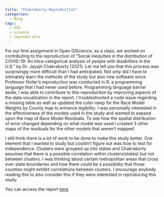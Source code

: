 ```yaml
---
title: "Chakraborty Reproduction"
categories:
  - Blog
tags:
  - GIS
  - science
  - reproducible 
---
```


For our first assignment in Open GIScience, as a class, we worked on contributing to the reproduction of “Social inequities in the distribution of COVID-19: An intra-categorical analysis of people with disabilities in the U.S.” by Dr. Jayajit Chakraborty (2021). Let me tell you that this process was surprisingly more difficult than I had anticipated. Not only did I have to intimately learn the methods of the study but also new software since Professor Holler’s reproduction was conducted in R, a programming language that I had never used before. Programming language barrier aside, I was able to contribute to this reproduction by improving aspects of the data visualization in the report. I troubleshooted a code issue regarding a missing table as well as updated the color ramp for the Race Model Weights by County map to enhance legibility. I was personally interested in the effectiveness of the models used in the study and wanted to expand upon the map of Race Model Residuals. To see how the spatial distribution of error changed depending on what model was used I created 3 other maps of the residuals for the other models that weren’t mapped. 

I still think there is a lot of work to be done to make this study better. One element that I wanted to study but couldn’t figure out was how to test for independence. Clusters were grouped up into states and Chakraborty assumes that there is a possible correlation within clusters(states) but not between clusters. I was thinking about certain metropolitan areas that cross over state boundaries and how there could be a possibility that those counties might exhibit correlations between clusters. I encourage anybody reading this to also consider this if they were interested in reproducing this study. 

You can access the report [here](https://github.com/gsokolow/RPr-Chakraborty-2021/blob/main/docs/index.html)